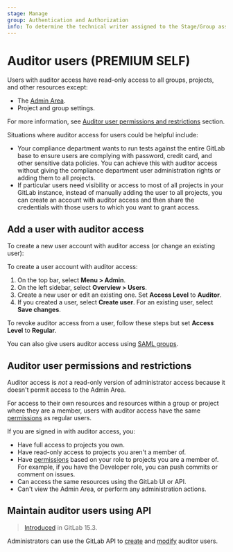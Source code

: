 ```yaml
---
stage: Manage
group: Authentication and Authorization
info: To determine the technical writer assigned to the Stage/Group associated with this page, see https://about.gitlab.com/handbook/engineering/ux/technical-writing/#assignments
---
```


# Auditor users **(PREMIUM SELF)**

Users with auditor access have read-only access to all groups, projects, and other resources except:

- The [Admin Area](../user/admin_area/index.md).
- Project and group settings.

For more information, see [Auditor user permissions and restrictions](#auditor-user-permissions-and-restrictions)
section.

Situations where auditor access for users could be helpful include:

- Your compliance department wants to run tests against the entire GitLab base
  to ensure users are complying with password, credit card, and other sensitive
  data policies. You can achieve this with auditor access without giving the compliance department
  user administration rights or adding them to all projects.
- If particular users need visibility or access to most of all projects in
  your GitLab instance, instead of manually adding the user to all projects,
  you can create an account with auditor access and then share the credentials
  with those users to which you want to grant access.

## Add a user with auditor access

To create a new user account with auditor access (or change an existing user):

To create a user account with auditor access:

1. On the top bar, select **Menu > Admin**.
1. On the left sidebar, select **Overview > Users**.
1. Create a new user or edit an existing one. Set **Access Level** to **Auditor**.
1. If you created a user, select **Create user**. For an existing user, select **Save changes**.

To revoke auditor access from a user, follow these steps but set **Access Level** to **Regular**.

You can also give users auditor access using [SAML groups](../integration/saml.md#auditor-groups).

## Auditor user permissions and restrictions

Auditor access is _not_ a read-only version of administrator access because it doesn't permit access to the Admin Area.

For access to their own resources and resources within a group or project where they are a member,
users with auditor access have the same [permissions](../user/permissions.md) as regular users.

If you are signed in with auditor access, you:

- Have full access to projects you own.
- Have read-only access to projects you aren't a member of.
- Have [permissions](../user/permissions.md) based on your role to projects you are a member of. For example, if you have the Developer role,
  you can push commits or comment on issues.
- Can access the same resources using the GitLab UI or API.
- Can't view the Admin Area, or perform any administration actions.

## Maintain auditor users using API

> [Introduced](https://gitlab.com/gitlab-org/gitlab/-/issues/366404) in GitLab 15.3.

Administrators can use the GitLab API to [create](../api/users.md#user-creation) and [modify](../api/users.md#user-modification) auditor users.
